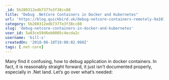 ```yaml
---
_id: 5b280312edb7377e3f38cc88
title: "Debug .NetCore Containers in Docker and Kubernetes"
url: 'https://blog.quickbird.uk/debug-netcore-containers-remotely-9a103060b2ff'
category: 5b280312edb7377e3f38cc88
slug: 'debug-netcore-containers-in-docker-and-kubernetes'
user_id: 5a83ce59d6eb0005c4ecda2c
username: 'bill-s'
createdOn: '2018-06-18T19:08:02.960Z'
tags: [.net-core]
---
```


Many find it confusing, how to debug application in docker containers. In fact, it is reasonably straight forward, it just isn’t documented properly, especially in .Net land. Let’s go over what’s needed:

